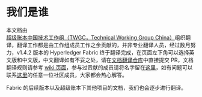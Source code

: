 # 我们是谁

本文档由[超级账本中国技术工作组（TWGC，Technical Working Group China）](https://wiki.hyperledger.org/display/TWGC)组织翻译，翻译工作都是由工作组成员工作之余贡献的，并非专业翻译人员，经过数月努力，v1.4.2 版本的 Hyperledger Fabric 终于翻译完成，在页面左下角可以选择英文版和中文版，中文翻译如有不妥之处，请在[文档翻译仓库](https://github.com/hyperledger-labs/fabric-docs-cn)中直接提交 PR，文档翻译规则请参考 [wiki 页面](https://wiki.hyperledger.org/display/TWGC/Getting+Started)，参与过贡献的成员请将名字留在[这里](https://wiki.hyperledger.org/display/TWGC/i18n+and+Education)，如有问题可以联系[这里](https://wiki.hyperledger.org/display/TWGC/i18n+and+Education)的任意一位社区成员，大家都会热心解答。

Fabric 的后续版本以及超级账本下其他项目的文档，我们也会逐步进行翻译。
